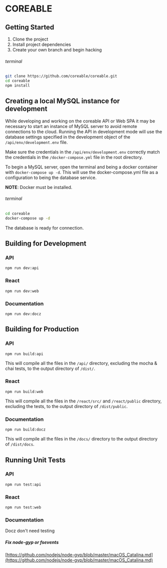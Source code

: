 # COREABLE

## Getting Started

1. Clone the project
2. Install project dependencies
3. Create your own branch and begin hacking

###### terminal 

```bash
git clone https://github.com/coreable/coreable.git
cd coreable
npm install
```

## Creating a local MySQL instance for development

While developing and working on the coreable API or Web SPA it may be necessary to start an instance of MySQL server to avoid remote connections to the cloud. Running the API in development mode will use the database settings specified in the development object of the `/api/env/development.env` file.

Make sure the credentials in the `/api/env/development.env` correctly match the credentials in the `/docker-compose.yml` file in the root directory.

To begin a MySQL server, open the terminal and being a docker container with `docker-compose up -d`. This will use the docker-compose.yml file as a configuration to being the database service.

**NOTE**: Docker must be installed.

###### terminal

```bash
cd coreable
docker-compose up -d
```

The database is ready for connection.

## Building for Development

### API

`npm run dev:api`

### React

`npm run dev:web`

### Documentation

`npm run dev:docz`

## Building for Production

### API

`npm run build:api`

This will compile all the files in the `/api/` directory, excluding the mocha & chai tests, to the output directory of `/dist/`. 

### React

`npm run build:web`

This will compile all the files in the `/react/src/` and `/react/public` directory, excluding the tests, to the output directory of `/dist/public`. 

### Documentation

`npm run build:docz`

This will compile all the files in the `/docs/` directory to the output directory of `/dist/docs`. 

## Running Unit Tests

### API

`npm run test:api`

### React

`npm run test:web`

### Documentation

Docz don't need testing

##### Fix node-gyp or fsevents

[https://github.com/nodejs/node-gyp/blob/master/macOS_Catalina.md](https://github.com/nodejs/node-gyp/blob/master/macOS_Catalina.md)